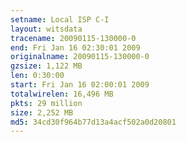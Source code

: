 ```yaml
---
setname: Local ISP C-I
layout: witsdata
tracename: 20090115-130000-0
end: Fri Jan 16 02:30:01 2009
originalname: 20090115-130000-0
gzsize: 1,122 MB
len: 0:30:00
start: Fri Jan 16 02:00:01 2009
totalwirelen: 16,496 MB
pkts: 29 million
size: 2,252 MB
md5: 34cd30f964b77d13a4acf502a0d20801
---
```

